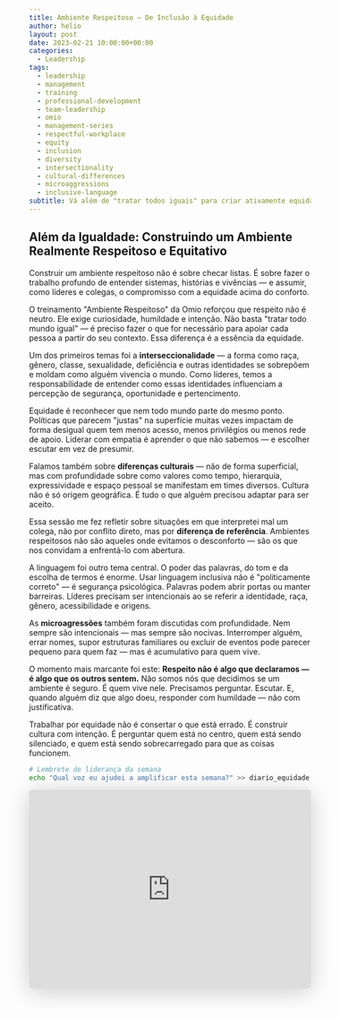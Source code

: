 ```yaml
---
title: Ambiente Respeitoso – De Inclusão à Equidade
author: helio
layout: post
date: 2023-02-21 10:00:00+00:00
categories:
  - Leadership
tags:
  - leadership
  - management
  - training
  - professional-development
  - team-leadership
  - omio
  - management-series
  - respectful-workplace
  - equity
  - inclusion
  - diversity
  - intersectionality
  - cultural-differences
  - microaggressions
  - inclusive-language
subtitle: Vá além de "tratar todos iguais" para criar ativamente equidade, segurança psicológica e pertencimento—através de conversas honestas e liderança intencional
---
```


## Além da Igualdade: Construindo um Ambiente Realmente Respeitoso e Equitativo

Construir um ambiente respeitoso não é sobre checar listas. É sobre fazer o trabalho profundo de entender sistemas, histórias e vivências — e assumir, como líderes e colegas, o compromisso com a equidade acima do conforto.

O treinamento "Ambiente Respeitoso" da Omio reforçou que respeito não é neutro. Ele exige curiosidade, humildade e intenção. Não basta "tratar todo mundo igual" — é preciso fazer o que for necessário para apoiar cada pessoa a partir do seu contexto. Essa diferença é a essência da equidade.

Um dos primeiros temas foi a **interseccionalidade** — a forma como raça, gênero, classe, sexualidade, deficiência e outras identidades se sobrepõem e moldam como alguém vivencia o mundo. Como líderes, temos a responsabilidade de entender como essas identidades influenciam a percepção de segurança, oportunidade e pertencimento.

Equidade é reconhecer que nem todo mundo parte do mesmo ponto. Políticas que parecem "justas" na superfície muitas vezes impactam de forma desigual quem tem menos acesso, menos privilégios ou menos rede de apoio. Liderar com empatia é aprender o que não sabemos — e escolher escutar em vez de presumir.

Falamos também sobre **diferenças culturais** — não de forma superficial, mas com profundidade sobre como valores como tempo, hierarquia, expressividade e espaço pessoal se manifestam em times diversos. Cultura não é só origem geográfica. É tudo o que alguém precisou adaptar para ser aceito.

Essa sessão me fez refletir sobre situações em que interpretei mal um colega, não por conflito direto, mas por **diferença de referência**. Ambientes respeitosos não são aqueles onde evitamos o desconforto — são os que nos convidam a enfrentá-lo com abertura.

A linguagem foi outro tema central. O poder das palavras, do tom e da escolha de termos é enorme. Usar linguagem inclusiva não é "politicamente correto" — é segurança psicológica. Palavras podem abrir portas ou manter barreiras. Líderes precisam ser intencionais ao se referir a identidade, raça, gênero, acessibilidade e origens.

As **microagressões** também foram discutidas com profundidade. Nem sempre são intencionais — mas sempre são nocivas. Interromper alguém, errar nomes, supor estruturas familiares ou excluir de eventos pode parecer pequeno para quem faz — mas é acumulativo para quem vive.

O momento mais marcante foi este: **Respeito não é algo que declaramos — é algo que os outros sentem.** Não somos nós que decidimos se um ambiente é seguro. É quem vive nele. Precisamos perguntar. Escutar. E, quando alguém diz que algo doeu, responder com humildade — não com justificativa.

Trabalhar por equidade não é consertar o que está errado. É construir cultura com intenção. É perguntar quem está no centro, quem está sendo silenciado, e quem está sendo sobrecarregado para que as coisas funcionem.

```bash
# Lembrete de liderança da semana
echo "Qual voz eu ajudei a amplificar esta semana?" >> diario_equidade.txt
```

<iframe class="speakerdeck-iframe" frameborder="0" src="https://speakerdeck.com/player/677f7af154d74011b5fdc8eb054fa378" title="Respectful Workplace" allowfullscreen="true" style="border: 0px; background: padding-box padding-box rgba(0, 0, 0, 0.1); margin: 0px; padding: 0px; border-radius: 6px; box-shadow: rgba(0, 0, 0, 0.2) 0px 5px 40px; width: 100%; height: auto; aspect-ratio: 560 / 394;" data-ratio="1.4213197969543148"></iframe>
